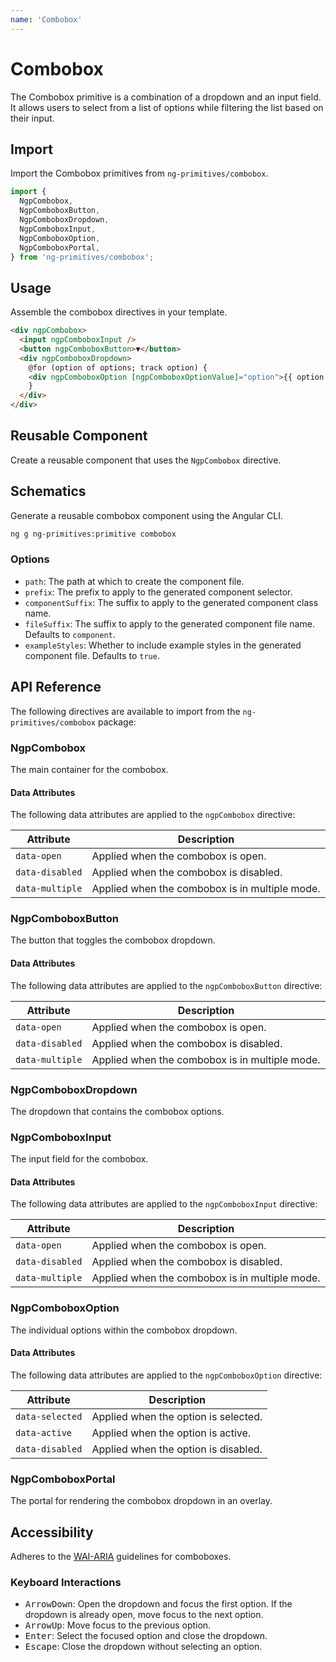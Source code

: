 ```yaml
---
name: 'Combobox'
---
```


# Combobox

The Combobox primitive is a combination of a dropdown and an input field. It allows users to select from a list of options while filtering the list based on their input.

<docs-example name="combobox"></docs-example>

## Import

Import the Combobox primitives from `ng-primitives/combobox`.

```ts
import {
  NgpCombobox,
  NgpComboboxButton,
  NgpComboboxDropdown,
  NgpComboboxInput,
  NgpComboboxOption,
  NgpComboboxPortal,
} from 'ng-primitives/combobox';
```

## Usage

Assemble the combobox directives in your template.

```html
<div ngpCombobox>
  <input ngpComboboxInput />
  <button ngpComboboxButton>▼</button>
  <div ngpComboboxDropdown>
    @for (option of options; track option) {
    <div ngpComboboxOption [ngpComboboxOptionValue]="option">{{ option }}</div>
    }
  </div>
</div>
```

## Reusable Component

Create a reusable component that uses the `NgpCombobox` directive.

<docs-snippet name="combobox"></docs-snippet>

## Schematics

Generate a reusable combobox component using the Angular CLI.

```bash npm
ng g ng-primitives:primitive combobox
```

### Options

- `path`: The path at which to create the component file.
- `prefix`: The prefix to apply to the generated component selector.
- `componentSuffix`: The suffix to apply to the generated component class name.
- `fileSuffix`: The suffix to apply to the generated component file name. Defaults to `component`.
- `exampleStyles`: Whether to include example styles in the generated component file. Defaults to `true`.

## API Reference

The following directives are available to import from the `ng-primitives/combobox` package:

### NgpCombobox

The main container for the combobox.

<api-docus name="NgpCombobox"></api-docs>

#### Data Attributes

The following data attributes are applied to the `ngpCombobox` directive:

| Attribute       | Description                                    |
| --------------- | ---------------------------------------------- |
| `data-open`     | Applied when the combobox is open.             |
| `data-disabled` | Applied when the combobox is disabled.         |
| `data-multiple` | Applied when the combobox is in multiple mode. |

### NgpComboboxButton

The button that toggles the combobox dropdown.

<api-docs name="NgpComboboxButton"></api-docs>

#### Data Attributes

The following data attributes are applied to the `ngpComboboxButton` directive:

| Attribute       | Description                                    |
| --------------- | ---------------------------------------------- |
| `data-open`     | Applied when the combobox is open.             |
| `data-disabled` | Applied when the combobox is disabled.         |
| `data-multiple` | Applied when the combobox is in multiple mode. |

### NgpComboboxDropdown

The dropdown that contains the combobox options.

<api-docs name="NgpComboboxDropdown"></api-docs>

### NgpComboboxInput

The input field for the combobox.

<api-docs name="NgpComboboxInput"></api-docs>

#### Data Attributes

The following data attributes are applied to the `ngpComboboxInput` directive:

| Attribute       | Description                                    |
| --------------- | ---------------------------------------------- |
| `data-open`     | Applied when the combobox is open.             |
| `data-disabled` | Applied when the combobox is disabled.         |
| `data-multiple` | Applied when the combobox is in multiple mode. |

### NgpComboboxOption

The individual options within the combobox dropdown.

<api-docs name="NgpComboboxOption"></api-docs>

#### Data Attributes

The following data attributes are applied to the `ngpComboboxOption` directive:

| Attribute       | Description                          |
| --------------- | ------------------------------------ |
| `data-selected` | Applied when the option is selected. |
| `data-active`   | Applied when the option is active.   |
| `data-disabled` | Applied when the option is disabled. |

### NgpComboboxPortal

The portal for rendering the combobox dropdown in an overlay.

<api-docs name="NgpComboboxPortal"></api-docs>

## Accessibility

Adheres to the [WAI-ARIA](https://www.w3.org/WAI/ARIA/apg/patterns/combobox/) guidelines for comboboxes.

### Keyboard Interactions

- <kbd>ArrowDown</kbd>: Open the dropdown and focus the first option. If the dropdown is already open, move focus to the next option.
- <kbd>ArrowUp</kbd>: Move focus to the previous option.
- <kbd>Enter</kbd>: Select the focused option and close the dropdown.
- <kbd>Escape</kbd>: Close the dropdown without selecting an option.
